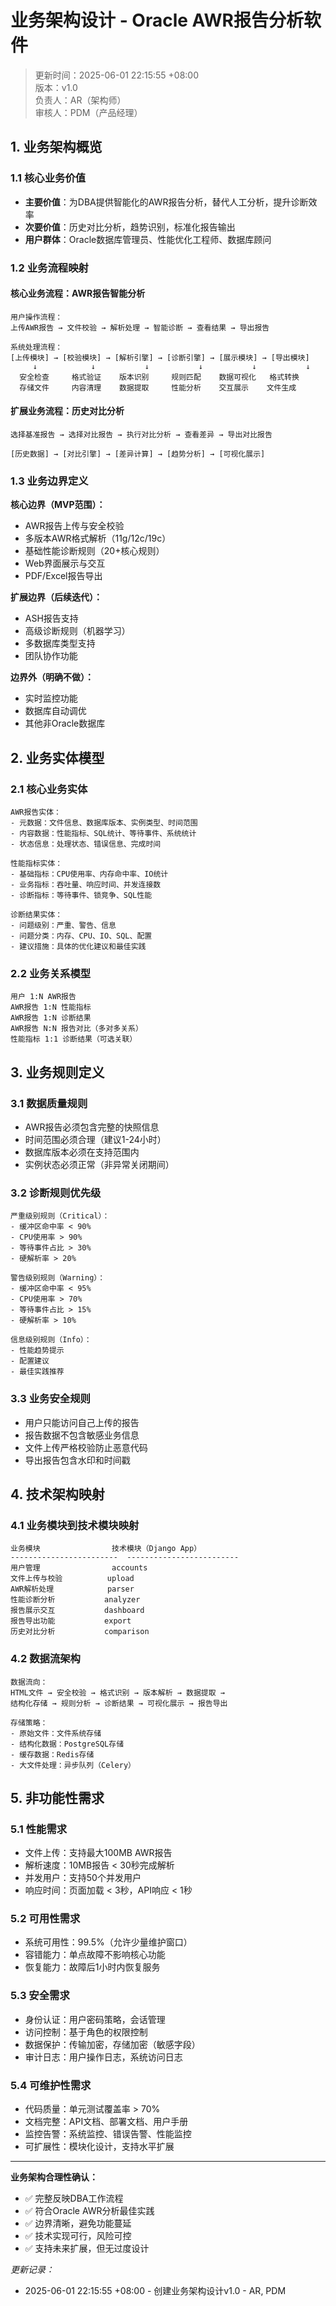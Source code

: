 # 业务架构设计 - Oracle AWR报告分析软件

> 更新时间：2025-06-01 22:15:55 +08:00  
> 版本：v1.0  
> 负责人：AR（架构师）  
> 审核人：PDM（产品经理）

## 1. 业务架构概览

### 1.1 核心业务价值
- **主要价值**：为DBA提供智能化的AWR报告分析，替代人工分析，提升诊断效率
- **次要价值**：历史对比分析，趋势识别，标准化报告输出
- **用户群体**：Oracle数据库管理员、性能优化工程师、数据库顾问

### 1.2 业务流程映射

#### 核心业务流程：AWR报告智能分析
```
用户操作流程：
上传AWR报告 → 文件校验 → 解析处理 → 智能诊断 → 查看结果 → 导出报告

系统处理流程：
[上传模块] → [校验模块] → [解析引擎] → [诊断引擎] → [展示模块] → [导出模块]
     ↓            ↓           ↓           ↓           ↓           ↓
  安全检查     格式验证    版本识别     规则匹配    数据可视化   格式转换
  存储文件     内容清理    数据提取     性能分析    交互展示    文件生成
```

#### 扩展业务流程：历史对比分析
```
选择基准报告 → 选择对比报告 → 执行对比分析 → 查看差异 → 导出对比报告

[历史数据] → [对比引擎] → [差异计算] → [趋势分析] → [可视化展示]
```

### 1.3 业务边界定义

**核心边界（MVP范围）：**
- AWR报告上传与安全校验
- 多版本AWR格式解析（11g/12c/19c）
- 基础性能诊断规则（20+核心规则）
- Web界面展示与交互
- PDF/Excel报告导出

**扩展边界（后续迭代）：**
- ASH报告支持
- 高级诊断规则（机器学习）
- 多数据库类型支持
- 团队协作功能

**边界外（明确不做）：**
- 实时监控功能
- 数据库自动调优
- 其他非Oracle数据库

## 2. 业务实体模型

### 2.1 核心业务实体

```
AWR报告实体：
- 元数据：文件信息、数据库版本、实例类型、时间范围
- 内容数据：性能指标、SQL统计、等待事件、系统统计
- 状态信息：处理状态、错误信息、完成时间

性能指标实体：
- 基础指标：CPU使用率、内存命中率、IO统计
- 业务指标：吞吐量、响应时间、并发连接数
- 诊断指标：等待事件、锁竞争、SQL性能

诊断结果实体：
- 问题级别：严重、警告、信息
- 问题分类：内存、CPU、IO、SQL、配置
- 建议措施：具体的优化建议和最佳实践
```

### 2.2 业务关系模型

```
用户 1:N AWR报告
AWR报告 1:N 性能指标
AWR报告 1:N 诊断结果
AWR报告 N:N 报告对比（多对多关系）
性能指标 1:1 诊断结果（可选关联）
```

## 3. 业务规则定义

### 3.1 数据质量规则
- AWR报告必须包含完整的快照信息
- 时间范围必须合理（建议1-24小时）
- 数据库版本必须在支持范围内
- 实例状态必须正常（非异常关闭期间）

### 3.2 诊断规则优先级
```
严重级别规则（Critical）：
- 缓冲区命中率 < 90%
- CPU使用率 > 90%
- 等待事件占比 > 30%
- 硬解析率 > 20%

警告级别规则（Warning）：
- 缓冲区命中率 < 95%
- CPU使用率 > 70%
- 等待事件占比 > 15%
- 硬解析率 > 10%

信息级别规则（Info）：
- 性能趋势提示
- 配置建议
- 最佳实践推荐
```

### 3.3 业务安全规则
- 用户只能访问自己上传的报告
- 报告数据不包含敏感业务信息
- 文件上传严格校验防止恶意代码
- 导出报告包含水印和时间戳

## 4. 技术架构映射

### 4.1 业务模块到技术模块映射

```
业务模块                技术模块（Django App）
------------------------  -------------------------
用户管理                accounts
文件上传与校验          upload
AWR解析处理            parser
性能诊断分析           analyzer  
报告展示交互           dashboard
报告导出功能           export
历史对比分析           comparison
```

### 4.2 数据流架构

```
数据流向：
HTML文件 → 安全校验 → 格式识别 → 版本解析 → 数据提取 → 
结构化存储 → 规则分析 → 诊断结果 → 可视化展示 → 报告导出

存储策略：
- 原始文件：文件系统存储
- 结构化数据：PostgreSQL存储  
- 缓存数据：Redis存储
- 大文件处理：异步队列（Celery）
```

## 5. 非功能性需求

### 5.1 性能需求
- 文件上传：支持最大100MB AWR报告
- 解析速度：10MB报告 < 30秒完成解析
- 并发用户：支持50个并发用户
- 响应时间：页面加载 < 3秒，API响应 < 1秒

### 5.2 可用性需求
- 系统可用性：99.5%（允许少量维护窗口）
- 容错能力：单点故障不影响核心功能
- 恢复能力：故障后1小时内恢复服务

### 5.3 安全需求
- 身份认证：用户密码策略，会话管理
- 访问控制：基于角色的权限控制
- 数据保护：传输加密，存储加密（敏感字段）
- 审计日志：用户操作日志，系统访问日志

### 5.4 可维护性需求
- 代码质量：单元测试覆盖率 > 70%
- 文档完整：API文档、部署文档、用户手册
- 监控告警：系统监控、错误告警、性能监控
- 可扩展性：模块化设计，支持水平扩展

---

**业务架构合理性确认：**
- ✅ 完整反映DBA工作流程
- ✅ 符合Oracle AWR分析最佳实践  
- ✅ 边界清晰，避免功能蔓延
- ✅ 技术实现可行，风险可控
- ✅ 支持未来扩展，但无过度设计

*更新记录：*
- 2025-06-01 22:15:55 +08:00 - 创建业务架构设计v1.0 - AR, PDM 